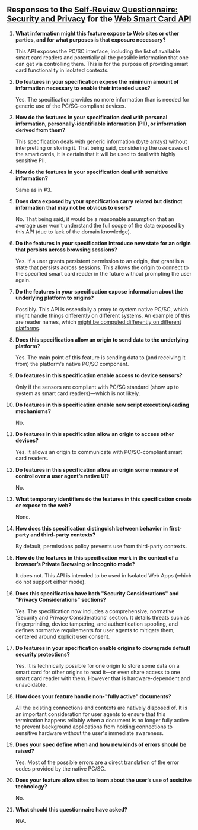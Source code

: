 ## Responses to the [Self-Review Questionnaire: Security and Privacy](https://w3ctag.github.io/security-questionnaire/) for the [Web Smart Card API](https://github.com/WICG/web-smart-card)


1. **What information might this feature expose to Web sites or other parties, and for what purposes is that exposure necessary?**

    This API exposes the PC/SC interface, including the list of available smart card readers and potentially all the possible information that one can get via controlling them. This is for the purpose of providing smart card functionality in isolated contexts. 

2. **Do features in your specification expose the minimum amount of information necessary to enable their intended uses?**

    Yes. The specification provides no more information than is needed for generic use of the PC/SC-compliant devices.

3. **How do the features in your specification deal with personal information, personally-identifiable information (PII), or information derived from them?**

    This specification deals with generic information (byte arrays) without interpretting or storing it. That being said, considering the use cases of the smart cards, it is certain that it will be used to deal with highly sensitive PII. 

4. **How do the features in your specification deal with sensitive information?**

    Same as in #3.

5. **Does data exposed by your specification carry related but distinct information that may not be obvious to users?**

    No. That being said, it would be a reasonable assumption that an average user won't understand the full scope of the data exposed by this API (due to lack of the domain knowledge).

6. **Do the features in your specification introduce new state for an origin that persists across browsing sessions?**

    Yes. If a user grants persistent permission to an origin, that grant is a state that persists across sessions. This allows the origin to connect to the specified smart card reader in the future without prompting the user again.

7. **Do the features in your specification expose information about the underlying platform to origins?**

    Possibly. This API is essentially a proxy to system native PC/SC, which might handle things differently on different systems. An example of this are reader names, which [might be computed differently on different platforms](https://blog.apdu.fr/posts/2010/05/what-is-in-pcsc-reader-name/).

8. **Does this specification allow an origin to send data to the underlying platform?**

    Yes. The main point of this feature is sending data to (and receiving it from) the platform's native PC/SC component.

9. **Do features in this specification enable access to device sensors?**

    Only if the sensors are compliant with PC/SC standard (show up to system as smart card readers)—which is not likely.

10. **Do features in this specification enable new script execution/loading mechanisms?**

    No.

11. **Do features in this specification allow an origin to access other devices?**

    Yes. It allows an origin to communicate with PC/SC-compliant smart card readers.

12. **Do features in this specification allow an origin some measure of control over a user agent’s native UI?**

    No.

13. **What temporary identifiers do the features in this specification create or expose to the web?**

    None.

14. **How does this specification distinguish between behavior in first-party and third-party contexts?**

    By default, permissions policy prevents use from third-party contexts.

15. **How do the features in this specification work in the context of a browser’s Private Browsing or Incognito mode?**

    It does not. This API is intended to be used in Isolated Web Apps (which do not support either mode).

16. **Does this specification have both "Security Considerations" and "Privacy Considerations" sections?**

    Yes. The specification now includes a comprehensive, normative 'Security and Privacy Considerations' section. It details threats such as fingerprinting, device tampering, and authentication spoofing, and defines normative requirements for user agents to mitigate them, centered around explicit user consent.

17. **Do features in your specification enable origins to downgrade default security protections?**

    Yes. It is technically possible for one origin to store some data on a smart card for other origins to read it—or even share access to one smart card reader with them. However that is hardware-dependent and unavoidable.

18. **How does your feature handle non-"fully active" documents?**

    All the existing connections and contexts are natively disposed of. It is an important consideration for user agents to ensure that this termination happens reliably when a document is no longer fully active to prevent background applications from holding connections to sensitive hardware without the user's immediate awareness.

19. **Does your spec define when and how new kinds of errors should be raised?**

    Yes. Most of the possible errors are a direct translation of the error codes provided by the native PC/SC.

20. **Does your feature allow sites to learn about the user’s use of assistive technology?**

    No.

21. **What should this questionnaire have asked?**

    N/A.

